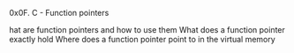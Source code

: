 0x0F. C - Function pointers

hat are function pointers and how to use them
What does a function pointer exactly hold
Where does a function pointer point to in the virtual memory
